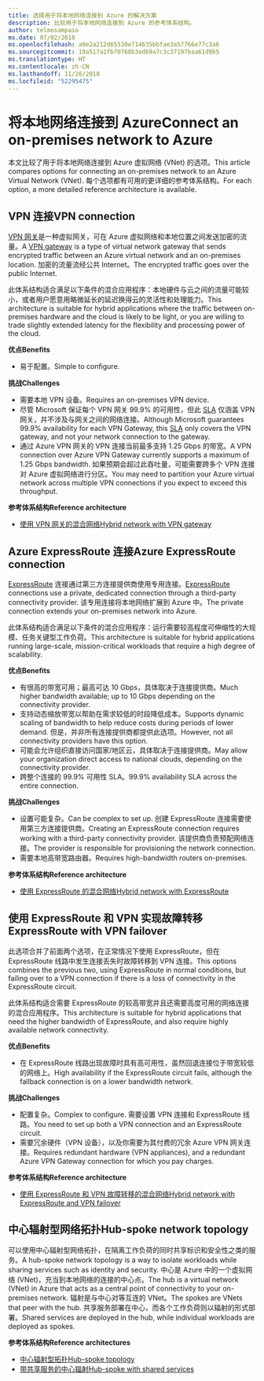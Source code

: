 ```yaml
---
title: 选择用于将本地网络连接到 Azure 的解决方案
description: 比较用于将本地网络连接到 Azure 的参考体系结构。
author: telmosampaio
ms.date: 07/02/2018
ms.openlocfilehash: a9e2a212d65530e714635bbfae3a57766e77c3a6
ms.sourcegitcommit: 19a517a2fb70768b3edb9a7c3c37197baa61d9b5
ms.translationtype: HT
ms.contentlocale: zh-CN
ms.lasthandoff: 11/26/2018
ms.locfileid: "52295475"
---
```

# <a name="connect-an-on-premises-network-to-azure"></a><span data-ttu-id="cd021-103">将本地网络连接到 Azure</span><span class="sxs-lookup"><span data-stu-id="cd021-103">Connect an on-premises network to Azure</span></span>

<span data-ttu-id="cd021-104">本文比较了用于将本地网络连接到 Azure 虚拟网络 (VNet) 的选项。</span><span class="sxs-lookup"><span data-stu-id="cd021-104">This article compares options for connecting an on-premises network to an Azure Virtual Network (VNet).</span></span> <span data-ttu-id="cd021-105">每个选项都有可用的更详细的参考体系结构。</span><span class="sxs-lookup"><span data-stu-id="cd021-105">For each option, a more detailed reference architecture is available.</span></span>

## <a name="vpn-connection"></a><span data-ttu-id="cd021-106">VPN 连接</span><span class="sxs-lookup"><span data-stu-id="cd021-106">VPN connection</span></span>

<span data-ttu-id="cd021-107">[VPN 网关](/azure/vpn-gateway/vpn-gateway-about-vpngateways)是一种虚拟网关，可在 Azure 虚拟网络和本地位置之间发送加密的流量。</span><span class="sxs-lookup"><span data-stu-id="cd021-107">A [VPN gateway](/azure/vpn-gateway/vpn-gateway-about-vpngateways) is a type of virtual network gateway that sends encrypted traffic between an Azure virtual network and an on-premises location.</span></span> <span data-ttu-id="cd021-108">加密的流量流经公共 Internet。</span><span class="sxs-lookup"><span data-stu-id="cd021-108">The encrypted traffic goes over the public Internet.</span></span>

<span data-ttu-id="cd021-109">此体系结构适合满足以下条件的混合应用程序：本地硬件与云之间的流量可能较小，或者用户愿意用略微延长的延迟换得云的灵活性和处理能力。</span><span class="sxs-lookup"><span data-stu-id="cd021-109">This architecture is suitable for hybrid applications where the traffic between on-premises hardware and the cloud is likely to be light, or you are willing to trade slightly extended latency for the flexibility and processing power of the cloud.</span></span>

<span data-ttu-id="cd021-110">**优点**</span><span class="sxs-lookup"><span data-stu-id="cd021-110">**Benefits**</span></span>

- <span data-ttu-id="cd021-111">易于配置。</span><span class="sxs-lookup"><span data-stu-id="cd021-111">Simple to configure.</span></span>

<span data-ttu-id="cd021-112">**挑战**</span><span class="sxs-lookup"><span data-stu-id="cd021-112">**Challenges**</span></span>

- <span data-ttu-id="cd021-113">需要本地 VPN 设备。</span><span class="sxs-lookup"><span data-stu-id="cd021-113">Requires an on-premises VPN device.</span></span>
- <span data-ttu-id="cd021-114">尽管 Microsoft 保证每个 VPN 网关 99.9% 的可用性，但此 [SLA](https://azure.microsoft.com/support/legal/sla/vpn-gateway/) 仅涵盖 VPN 网关，并不涉及与网关之间的网络连接。</span><span class="sxs-lookup"><span data-stu-id="cd021-114">Although Microsoft guarantees 99.9% availability for each VPN Gateway, this [SLA](https://azure.microsoft.com/support/legal/sla/vpn-gateway/) only covers the VPN gateway, and not your network connection to the gateway.</span></span>
- <span data-ttu-id="cd021-115">通过 Azure VPN 网关的 VPN 连接当前最多支持 1.25 Gbps 的带宽。</span><span class="sxs-lookup"><span data-stu-id="cd021-115">A VPN connection over Azure VPN Gateway currently supports a maximum of 1.25 Gbps bandwidth.</span></span> <span data-ttu-id="cd021-116">如果预期会超过此吞吐量，可能需要跨多个 VPN 连接对 Azure 虚拟网络进行分区。</span><span class="sxs-lookup"><span data-stu-id="cd021-116">You may need to partition your Azure virtual network across multiple VPN connections if you expect to exceed this throughput.</span></span>

<span data-ttu-id="cd021-117">**参考体系结构**</span><span class="sxs-lookup"><span data-stu-id="cd021-117">**Reference architecture**</span></span>

- [<span data-ttu-id="cd021-118">使用 VPN 网关的混合网络</span><span class="sxs-lookup"><span data-stu-id="cd021-118">Hybrid network with VPN gateway</span></span>](./vpn.md)

## <a name="azure-expressroute-connection"></a><span data-ttu-id="cd021-119">Azure ExpressRoute 连接</span><span class="sxs-lookup"><span data-stu-id="cd021-119">Azure ExpressRoute connection</span></span>

<span data-ttu-id="cd021-120">[ExpressRoute](/azure/expressroute/) 连接通过第三方连接提供商使用专用连接。</span><span class="sxs-lookup"><span data-stu-id="cd021-120">[ExpressRoute](/azure/expressroute/) connections use a private, dedicated connection through a third-party connectivity provider.</span></span> <span data-ttu-id="cd021-121">该专用连接将本地网络扩展到 Azure 中。</span><span class="sxs-lookup"><span data-stu-id="cd021-121">The private connection extends your on-premises network into Azure.</span></span> 

<span data-ttu-id="cd021-122">此体系结构适合满足以下条件的混合应用程序：运行需要较高程度可伸缩性的大规模、任务关键型工作负荷。</span><span class="sxs-lookup"><span data-stu-id="cd021-122">This architecture is suitable for hybrid applications running large-scale, mission-critical workloads that require a high degree of scalability.</span></span> 

<span data-ttu-id="cd021-123">**优点**</span><span class="sxs-lookup"><span data-stu-id="cd021-123">**Benefits**</span></span>

- <span data-ttu-id="cd021-124">有很高的带宽可用；最高可达 10 Gbps，具体取决于连接提供商。</span><span class="sxs-lookup"><span data-stu-id="cd021-124">Much higher bandwidth available; up to 10 Gbps depending on the connectivity provider.</span></span>
- <span data-ttu-id="cd021-125">支持动态缩放带宽以帮助在需求较低的时段降低成本。</span><span class="sxs-lookup"><span data-stu-id="cd021-125">Supports dynamic scaling of bandwidth to help reduce costs during periods of lower demand.</span></span> <span data-ttu-id="cd021-126">但是，并非所有连接提供商都提供此选项。</span><span class="sxs-lookup"><span data-stu-id="cd021-126">However, not all connectivity providers have this option.</span></span>
- <span data-ttu-id="cd021-127">可能会允许组织直接访问国家/地区云，具体取决于连接提供商。</span><span class="sxs-lookup"><span data-stu-id="cd021-127">May allow your organization direct access to national clouds, depending on the connectivity provider.</span></span>
- <span data-ttu-id="cd021-128">跨整个连接的 99.9% 可用性 SLA。</span><span class="sxs-lookup"><span data-stu-id="cd021-128">99.9% availability SLA across the entire connection.</span></span>

<span data-ttu-id="cd021-129">**挑战**</span><span class="sxs-lookup"><span data-stu-id="cd021-129">**Challenges**</span></span>

- <span data-ttu-id="cd021-130">设置可能复杂。</span><span class="sxs-lookup"><span data-stu-id="cd021-130">Can be complex to set up.</span></span> <span data-ttu-id="cd021-131">创建 ExpressRoute 连接需要使用第三方连接提供商。</span><span class="sxs-lookup"><span data-stu-id="cd021-131">Creating an ExpressRoute connection requires working with a third-party connectivity provider.</span></span> <span data-ttu-id="cd021-132">该提供商负责预配网络连接。</span><span class="sxs-lookup"><span data-stu-id="cd021-132">The provider is responsible for provisioning the network connection.</span></span>
- <span data-ttu-id="cd021-133">需要本地高带宽路由器。</span><span class="sxs-lookup"><span data-stu-id="cd021-133">Requires high-bandwidth routers on-premises.</span></span>

<span data-ttu-id="cd021-134">**参考体系结构**</span><span class="sxs-lookup"><span data-stu-id="cd021-134">**Reference architecture**</span></span>

- [<span data-ttu-id="cd021-135">使用 ExpressRoute 的混合网络</span><span class="sxs-lookup"><span data-stu-id="cd021-135">Hybrid network with ExpressRoute</span></span>](./expressroute.md)

## <a name="expressroute-with-vpn-failover"></a><span data-ttu-id="cd021-136">使用 ExpressRoute 和 VPN 实现故障转移</span><span class="sxs-lookup"><span data-stu-id="cd021-136">ExpressRoute with VPN failover</span></span>

<span data-ttu-id="cd021-137">此选项合并了前面两个选项，在正常情况下使用 ExpressRoute，但在 ExpressRoute 线路中发生连接丢失时故障转移到 VPN 连接。</span><span class="sxs-lookup"><span data-stu-id="cd021-137">This options combines the previous two, using ExpressRoute in normal conditions, but failing over to a VPN connection if there is a loss of connectivity in the ExpressRoute circuit.</span></span>

<span data-ttu-id="cd021-138">此体系结构适合需要 ExpressRoute 的较高带宽并且还需要高度可用的网络连接的混合应用程序。</span><span class="sxs-lookup"><span data-stu-id="cd021-138">This architecture is suitable for hybrid applications that need the higher bandwidth of ExpressRoute, and also require highly available network connectivity.</span></span> 

<span data-ttu-id="cd021-139">**优点**</span><span class="sxs-lookup"><span data-stu-id="cd021-139">**Benefits**</span></span>

- <span data-ttu-id="cd021-140">在 ExpressRoute 线路出现故障时具有高可用性，虽然回退连接位于带宽较低的网络上。</span><span class="sxs-lookup"><span data-stu-id="cd021-140">High availability if the ExpressRoute circuit fails, although the fallback connection is on a lower bandwidth network.</span></span>

<span data-ttu-id="cd021-141">**挑战**</span><span class="sxs-lookup"><span data-stu-id="cd021-141">**Challenges**</span></span>

- <span data-ttu-id="cd021-142">配置复杂。</span><span class="sxs-lookup"><span data-stu-id="cd021-142">Complex to configure.</span></span> <span data-ttu-id="cd021-143">需要设置 VPN 连接和 ExpressRoute 线路。</span><span class="sxs-lookup"><span data-stu-id="cd021-143">You need to set up both a VPN connection and an ExpressRoute circuit.</span></span>
- <span data-ttu-id="cd021-144">需要冗余硬件（VPN 设备），以及你需要为其付费的冗余 Azure VPN 网关连接。</span><span class="sxs-lookup"><span data-stu-id="cd021-144">Requires redundant hardware (VPN appliances), and a redundant Azure VPN Gateway connection for which you pay charges.</span></span>

<span data-ttu-id="cd021-145">**参考体系结构**</span><span class="sxs-lookup"><span data-stu-id="cd021-145">**Reference architecture**</span></span>

- [<span data-ttu-id="cd021-146">使用 ExpressRoute 和 VPN 故障转移的混合网络</span><span class="sxs-lookup"><span data-stu-id="cd021-146">Hybrid network with ExpressRoute and VPN failover</span></span>](./expressroute-vpn-failover.md)


## <a name="hub-spoke-network-topology"></a><span data-ttu-id="cd021-147">中心辐射型网络拓扑</span><span class="sxs-lookup"><span data-stu-id="cd021-147">Hub-spoke network topology</span></span>

<span data-ttu-id="cd021-148">可以使用中心辐射型网络拓扑，在隔离工作负荷的同时共享标识和安全性之类的服务。</span><span class="sxs-lookup"><span data-stu-id="cd021-148">A hub-spoke network topology is a way to isolate workloads while sharing services such as identity and security.</span></span> <span data-ttu-id="cd021-149">中心是 Azure 中的一个虚拟网络 (VNet)，充当到本地网络的连接的中心点。</span><span class="sxs-lookup"><span data-stu-id="cd021-149">The hub is a virtual network (VNet) in Azure that acts as a central point of connectivity to your on-premises network.</span></span> <span data-ttu-id="cd021-150">辐射是与中心对等互连的 VNet。</span><span class="sxs-lookup"><span data-stu-id="cd021-150">The spokes are VNets that peer with the hub.</span></span> <span data-ttu-id="cd021-151">共享服务部署在中心，而各个工作负荷则以辐射的形式部署。</span><span class="sxs-lookup"><span data-stu-id="cd021-151">Shared services are deployed in the hub, while individual workloads are deployed as spokes.</span></span>


<span data-ttu-id="cd021-152">**参考体系结构**</span><span class="sxs-lookup"><span data-stu-id="cd021-152">**Reference architectures**</span></span>

- [<span data-ttu-id="cd021-153">中心辐射型拓扑</span><span class="sxs-lookup"><span data-stu-id="cd021-153">Hub-spoke topology</span></span>](./hub-spoke.md)
- [<span data-ttu-id="cd021-154">带共享服务的中心辐射</span><span class="sxs-lookup"><span data-stu-id="cd021-154">Hub-spoke with shared services</span></span>](./shared-services.md)
